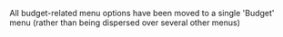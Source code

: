 All budget-related menu options have been moved to a single 'Budget' menu (rather than being dispersed over several other menus)
